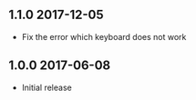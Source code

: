 ## 1.1.0 2017-12-05

* Fix the error which keyboard does not work

## 1.0.0 2017-06-08

* Initial release